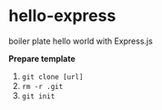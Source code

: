 # hello-express
boiler plate hello world with Express.js


**Prepare template**
1. `git clone [url]`
2. `rm -r .git`
3. `git init`
